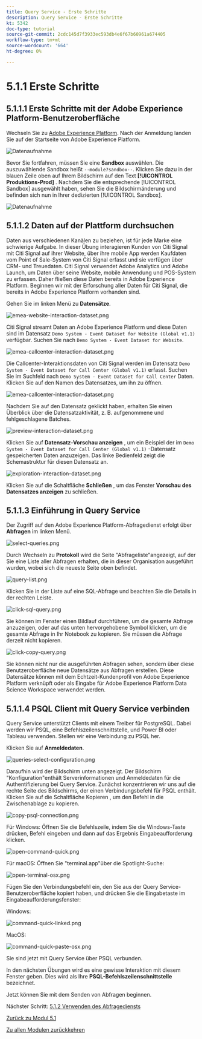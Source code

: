 ```yaml
---
title: Query Service - Erste Schritte
description: Query Service - Erste Schritte
kt: 5342
doc-type: tutorial
source-git-commit: 2cdc145d7f3933ec593db4e6f67b60961a674405
workflow-type: tm+mt
source-wordcount: '664'
ht-degree: 0%

---
```


# 5.1.1 Erste Schritte

## 5.1.1.1 Erste Schritte mit der Adobe Experience Platform-Benutzeroberfläche

Wechseln Sie zu [Adobe Experience Platform](https://experience.adobe.com/platform). Nach der Anmeldung landen Sie auf der Startseite von Adobe Experience Platform.

![Datenaufnahme](./../../../modules/datacollection/module1.2/images/home.png)

Bevor Sie fortfahren, müssen Sie eine **Sandbox** auswählen. Die auszuwählende Sandbox heißt ``--module7sandbox--``. Klicken Sie dazu in der blauen Zeile oben auf Ihrem Bildschirm auf den Text **[!UICONTROL Produktions-Prod]** . Nachdem Sie die entsprechende [!UICONTROL Sandbox] ausgewählt haben, sehen Sie die Bildschirmänderung und befinden sich nun in Ihrer dedizierten [!UICONTROL Sandbox].

![Datenaufnahme](./../../../modules/datacollection/module1.2/images/sb1.png)


## 5.1.1.2 Daten auf der Plattform durchsuchen

Daten aus verschiedenen Kanälen zu beziehen, ist für jede Marke eine schwierige Aufgabe. In dieser Übung interagieren Kunden von Citi Signal mit Citi Signal auf ihrer Website, über ihre mobile App werden Kaufdaten vom Point of Sale-System von Citi Signal erfasst und sie verfügen über CRM- und Treuedaten. Citi Signal verwendet Adobe Analytics und Adobe Launch, um Daten über seine Website, mobile Anwendung und POS-System zu erfassen. Daher fließen diese Daten bereits in Adobe Experience Platform. Beginnen wir mit der Erforschung aller Daten für Citi Signal, die bereits in Adobe Experience Platform vorhanden sind.

Gehen Sie im linken Menü zu **Datensätze**.

![emea-website-interaction-dataset.png](./images/emea-website-interaction-dataset.png)

Citi Signal streamt Daten an Adobe Experience Platform und diese Daten sind im Datensatz `Demo System - Event Dataset for Website (Global v1.1)` verfügbar. Suchen Sie nach `Demo System - Event Dataset for Website`.

![emea-callcenter-interaction-dataset.png](./images/emea-website-interaction-dataset1.png)

Die Callcenter-Interaktionsdaten von Citi Signal werden im Datensatz `Demo System - Event Dataset for Call Center (Global v1.1)` erfasst. Suchen Sie im Suchfeld nach `Demo System - Event Dataset for Call Center` Daten. Klicken Sie auf den Namen des Datensatzes, um ihn zu öffnen.

![emea-callcenter-interaction-dataset.png](./images/emea-callcenter-interaction-dataset.png)

Nachdem Sie auf den Datensatz geklickt haben, erhalten Sie einen Überblick über die Datensatzaktivität, z. B. aufgenommene und fehlgeschlagene Batches.

![preview-interaction-dataset.png](./images/preview-interaction-dataset.png)

Klicken Sie auf **Datensatz-Vorschau anzeigen** , um ein Beispiel der im `Demo System - Event Dataset for Call Center (Global v1.1)` -Datensatz gespeicherten Daten anzuzeigen. Das linke Bedienfeld zeigt die Schemastruktur für diesen Datensatz an.

![exploration-interaction-dataset.png](./images/explore-interaction-dataset.png)

Klicken Sie auf die Schaltfläche **Schließen** , um das Fenster **Vorschau des Datensatzes anzeigen** zu schließen.

## 5.1.1.3 Einführung in Query Service

Der Zugriff auf den Adobe Experience Platform-Abfragedienst erfolgt über **Abfragen** im linken Menü.

![select-queries.png](./images/select-queries.png)

Durch Wechseln zu **Protokoll** wird die Seite &quot;Abfrageliste&quot;angezeigt, auf der Sie eine Liste aller Abfragen erhalten, die in dieser Organisation ausgeführt wurden, wobei sich die neueste Seite oben befindet.

![query-list.png](./images/query-list.png)

Klicken Sie in der Liste auf eine SQL-Abfrage und beachten Sie die Details in der rechten Leiste.

![click-sql-query.png](./images/click-sql-query.png)

Sie können im Fenster einen Bildlauf durchführen, um die gesamte Abfrage anzuzeigen, oder auf das unten hervorgehobene Symbol klicken, um die gesamte Abfrage in Ihr Notebook zu kopieren. Sie müssen die Abfrage derzeit nicht kopieren.

![click-copy-query.png](./images/click-copy-query.png)

Sie können nicht nur die ausgeführten Abfragen sehen, sondern über diese Benutzeroberfläche neue Datensätze aus Abfragen erstellen. Diese Datensätze können mit dem Echtzeit-Kundenprofil von Adobe Experience Platform verknüpft oder als Eingabe für Adobe Experience Platform Data Science Workspace verwendet werden.

## 5.1.1.4 PSQL Client mit Query Service verbinden

Query Service unterstützt Clients mit einem Treiber für PostgreSQL. Dabei werden wir PSQL, eine Befehlszeilenschnittstelle, und Power BI oder Tableau verwenden. Stellen wir eine Verbindung zu PSQL her.

Klicken Sie auf **Anmeldedaten**.

![queries-select-configuration.png](./images/queries-select-configuration.png)

Daraufhin wird der Bildschirm unten angezeigt. Der Bildschirm &quot;Konfiguration&quot;enthält Serverinformationen und Anmeldedaten für die Authentifizierung bei Query Service. Zunächst konzentrieren wir uns auf die rechte Seite des Bildschirms, der einen Verbindungsbefehl für PSQL enthält. Klicken Sie auf die Schaltfläche Kopieren , um den Befehl in die Zwischenablage zu kopieren.

![copy-psql-connection.png](./images/copy-psql-connection.png)

Für Windows: Öffnen Sie die Befehlszeile, indem Sie die Windows-Taste drücken, Befehl eingeben und dann auf das Ergebnis Eingabeaufforderung klicken.

![open-command-quick.png](./images/open-command-prompt.png)

Für macOS: Öffnen Sie &quot;terminal.app&quot;über die Spotlight-Suche:

![open-terminal-osx.png](./images/open-terminal-osx.png)

Fügen Sie den Verbindungsbefehl ein, den Sie aus der Query Service-Benutzeroberfläche kopiert haben, und drücken Sie die Eingabetaste im Eingabeaufforderungsfenster:

Windows:

![command-quick-linked.png](./images/command-prompt-connected.png)

MacOS:

![command-quick-paste-osx.png](./images/command-prompt-paste-osx.png)

Sie sind jetzt mit Query Service über PSQL verbunden.

In den nächsten Übungen wird es eine gewisse Interaktion mit diesem Fenster geben. Dies wird als Ihre **PSQL-Befehlszeilenschnittstelle** bezeichnet.

Jetzt können Sie mit dem Senden von Abfragen beginnen.

Nächster Schritt: [5.1.2 Verwenden des Abfragediensts](./ex2.md)

[Zurück zu Modul 5.1](./query-service.md)

[Zu allen Modulen zurückkehren](../../../overview.md)
